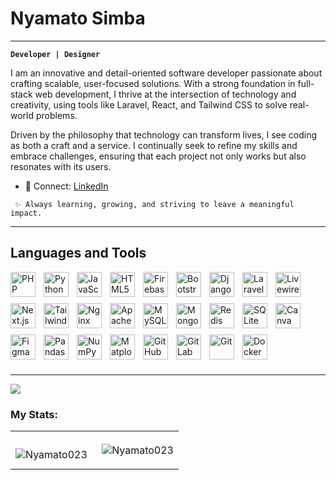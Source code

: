 # Nyamato Simba
---
**`Developer | Designer`**

I am an innovative and detail-oriented software developer passionate about crafting scalable, user-focused solutions. With a strong foundation in full-stack web development, I thrive at the intersection of technology and creativity, using tools like Laravel, React, and Tailwind CSS to solve real-world problems.

Driven by the philosophy that technology can transform lives, I see coding as both a craft and a service. I continually seek to refine my skills and embrace challenges, ensuring that each project not only works but also resonates with its users.


- 🔗 Connect: [LinkedIn](www.linkedin.com/in/elton-simba-570057290)

`  ✨ Always learning, growing, and striving to leave a meaningful impact. `
  
 ---
## Languages and Tools

<img align="left" alt="PHP" width="40px" style="padding-right:10px; padding-bottom:10px;" src="https://cdn.jsdelivr.net/gh/devicons/devicon/icons/php/php-original.svg" />
<img align="left" alt="Python" width="40px" style="padding-right:10px; padding-bottom:10px;" src="https://cdn.jsdelivr.net/gh/devicons/devicon/icons/python/python-original.svg" />
<img align="left" alt="JavaScript" width="40px" style="padding-right:10px; padding-bottom:10px;" src="https://cdn.jsdelivr.net/gh/devicons/devicon/icons/javascript/javascript-original.svg" />
<img align="left" alt="HTML5" width="40px" style="padding-right:10px; padding-bottom:10px;" src="https://cdn.jsdelivr.net/gh/devicons/devicon/icons/html5/html5-original.svg" />

<img align="left" alt="Firebase" width="40px" style="padding-right:10px; padding-bottom:10px;" src="https://cdn.jsdelivr.net/gh/devicons/devicon/icons/firebase/firebase-plain.svg" />
<img align="left" alt="Bootstrap" width="40px" style="padding-right:10px; padding-bottom:10px;" src="https://cdn.jsdelivr.net/gh/devicons/devicon/icons/bootstrap/bootstrap-original.svg" />
<img align="left" alt="Django" width="40px" style="padding-right:10px; padding-bottom:10px;" src="https://cdn.jsdelivr.net/gh/devicons/devicon/icons/django/django-plain.svg" />
<img align="left" alt="Laravel" width="40px" style="padding-right:10px; padding-bottom:10px;" src="https://cdn.jsdelivr.net/gh/devicons/devicon@latest/icons/laravel/laravel-original.svg" />
<img align="left" alt="Livewire" width="40px" style="padding-right:10px; padding-bottom:10px;" src="https://cdn.jsdelivr.net/gh/devicons/devicon@latest/icons/livewire/livewire-original-wordmark.svg" />
<img align="left" alt="Next.js" width="40px" style="padding-right:10px; padding-bottom:10px;" src="https://cdn.jsdelivr.net/gh/devicons/devicon/icons/nextjs/nextjs-original.svg" />

<img align="left" alt="TailwindCSS" width="40px" style="padding-right:10px; padding-bottom:10px;" src="https://cdn.jsdelivr.net/gh/devicons/devicon@latest/icons/tailwindcss/tailwindcss-original-wordmark.svg" />

<img align="left" alt="Nginx" width="40px" style="padding-right:10px; padding-bottom:10px;" src="https://cdn.jsdelivr.net/gh/devicons/devicon/icons/nginx/nginx-original.svg" />
<img align="left" alt="Apache" width="40px" style="padding-right:10px; padding-bottom:10px;" src="https://cdn.jsdelivr.net/gh/devicons/devicon/icons/apache/apache-original.svg" />
<img align="left" alt="MySQL" width="40px" style="padding-right:10px; padding-bottom:10px;" src="https://cdn.jsdelivr.net/gh/devicons/devicon/icons/mysql/mysql-original.svg" />
<img align="left" alt="MongoDB" width="40px" style="padding-right:10px; padding-bottom:10px;" src="https://cdn.jsdelivr.net/gh/devicons/devicon/icons/mongodb/mongodb-original.svg" />
<img align="left" alt="Redis" width="40px" style="padding-right:10px; padding-bottom:10px;" src="https://cdn.jsdelivr.net/gh/devicons/devicon/icons/redis/redis-original.svg" />
<img align="left" alt="SQLite" width="40px" style="padding-right:10px; padding-bottom:10px;" src="https://cdn.jsdelivr.net/gh/devicons/devicon/icons/sqlite/sqlite-original.svg" />
<img align="left" alt="Canva" width="40px" style="padding-right:10px; padding-bottom:10px;" src="https://cdn.jsdelivr.net/gh/devicons/devicon@latest/icons/canva/canva-original.svg" />
<img align="left" alt="Figma" width="40px" style="padding-right:10px; padding-bottom:10px;" src="https://cdn.jsdelivr.net/gh/devicons/devicon/icons/figma/figma-original.svg" />
<img align="left" alt="Pandas" width="40px" style="padding-right:10px; padding-bottom:10px;" src="https://cdn.jsdelivr.net/gh/devicons/devicon/icons/pandas/pandas-original.svg" />
<img align="left" alt="NumPy" width="40px" style="padding-right:10px; padding-bottom:10px;" src="https://cdn.jsdelivr.net/gh/devicons/devicon/icons/numpy/numpy-original.svg" />
<img align="left" alt="Matplotlib" width="40px" style="padding-right:10px; padding-bottom:10px;" src="https://upload.wikimedia.org/wikipedia/commons/8/84/Matplotlib_icon.svg" />
<img align="left" alt="GitHub" width="40px" style="padding-right:10px; padding-bottom:10px;" src="https://cdn.jsdelivr.net/gh/devicons/devicon/icons/github/github-original.svg" />
<img align="left" alt="GitLab" width="40px" style="padding-right:10px; padding-bottom:10px;" src="https://cdn.jsdelivr.net/gh/devicons/devicon/icons/gitlab/gitlab-original.svg" />
<img align="left" alt="Git" width="40px" style="padding-right:10px; padding-bottom:10px;" src="https://cdn.jsdelivr.net/gh/devicons/devicon/icons/git/git-original.svg" />
<img align="left" alt="Docker" width="40px" style="padding-right:10px; padding-bottom:10px;" src="https://cdn.jsdelivr.net/gh/devicons/devicon/icons/docker/docker-original.svg" />


<br clear="left" />

---


![](https://quotes-github-readme.vercel.app/api?type=horizontal&theme=dark)

<h3 align="left">My Stats:</h3>
<table>
  <tr>
    <td>
      <p><img align="left" src="https://github-readme-stats.vercel.app/api/top-langs?username=Nyamato023&show_icons=true&locale=en&layout=compact" alt="Nyamato023" /></p>
    </td>
    <td>
      <p>&nbsp;<img align="center" src="https://github-readme-stats.vercel.app/api?username=Nyamato023&show_icons=true&locale=en" alt="Nyamato023" /></p>
    </td>
  </tr>
</table>
<!-- Proudly created with GPRM ( https://gprm.itsvg.in ) -->
